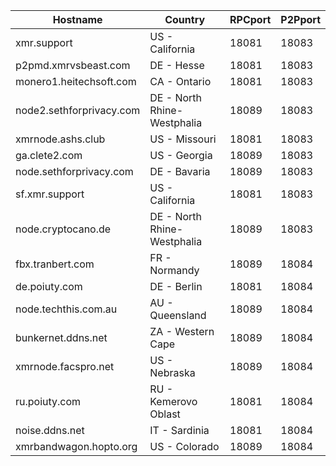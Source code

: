 Hostname | Country | RPCport | P2Pport
--- | --- | --- | ---
xmr.support | US - California | 18081 | 18083
p2pmd.xmrvsbeast.com | DE - Hesse | 18081 | 18083
monero1.heitechsoft.com | CA - Ontario | 18081 | 18083
node2.sethforprivacy.com | DE - North Rhine-Westphalia | 18089 | 18083
xmrnode.ashs.club | US - Missouri | 18081 | 18083
ga.clete2.com | US - Georgia | 18089 | 18083
node.sethforprivacy.com | DE - Bavaria | 18089 | 18083
sf.xmr.support | US - California | 18081 | 18083
node.cryptocano.de | DE - North Rhine-Westphalia | 18089 | 18083
fbx.tranbert.com | FR - Normandy | 18089 | 18084
de.poiuty.com | DE - Berlin | 18081 | 18084
node.techthis.com.au | AU - Queensland | 18089 | 18084
bunkernet.ddns.net | ZA - Western Cape | 18089 | 18084
xmrnode.facspro.net | US - Nebraska | 18089 | 18084
ru.poiuty.com | RU - Kemerovo Oblast | 18081 | 18084
noise.ddns.net | IT - Sardinia | 18081 | 18084
xmrbandwagon.hopto.org | US - Colorado | 18089 | 18084
